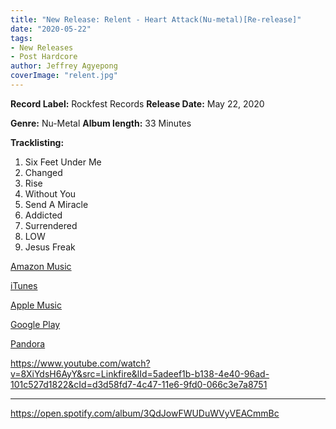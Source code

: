 ```yaml
---
title: "New Release: Relent - Heart Attack(Nu-metal)[Re-release]"
date: "2020-05-22"
tags:
- New Releases
- Post Hardcore
author: Jeffrey Agyepong
coverImage: "relent.jpg"
---
```


**Record Label:** Rockfest Records **Release Date:** May 22, 2020

**Genre:** Nu-Metal **Album length:** 33 Minutes

**Tracklisting:**

1. Six Feet Under Me
2. Changed
3. Rise
4. Without You
5. Send A Miracle
6. Addicted
7. Surrendered
8. LOW
9. Jesus Freak

[Amazon Music](http://music.amazon.com/albums/B088NQJPZK?tag=linkfire03-20&ie=UTF8&linkCode=as2&ascsubtag=943b56960b5e2d1af829b53e70710032)

[iTunes](https://itunes.apple.com/gh/album/1512313058?uo=4&app=itunes&at=1l3vpUI&lId=21829140&cId=none&sr=6&src=Linkfire&itscg=30440&itsct=catchall_p6&ct=LFV_943b56960b5e2d1af829b53e70710032&ls=1)

[Apple Music](https://music.apple.com/gh/album/1512313058?uo=4&app=music&at=1l3vpUI&lId=21829140&cId=none&sr=2&src=Linkfire&itscg=30440&itsct=catchall_p2&ct=LFV_943b56960b5e2d1af829b53e70710032&ls=1)

[Google Play](https://play.google.com/store/music/album/Relent_Heart_Attack?id=Bai7ail4opwx5jwivhxchrsgdwm&PCamRefID=LFV_943b56960b5e2d1af829b53e70710032)

[Pandora](https://pandora.com/artist/relent/heart-attack/ALgXlk3dPx54pXm?part=lf&corr=943b56960b5e2d1af829b53e70710032&partnerName=Linkfire&~campaign=Partner%20Customer%20ID%20-%205adeef1b-b138-4e40-96ad-101c527d1822)

https://www.youtube.com/watch?v=8XiYdsH6AyY&src=Linkfire&lId=5adeef1b-b138-4e40-96ad-101c527d1822&cId=d3d58fd7-4c47-11e6-9fd0-066c3e7a8751

* * *

https://open.spotify.com/album/3QdJowFWUDuWVyVEACmmBc
